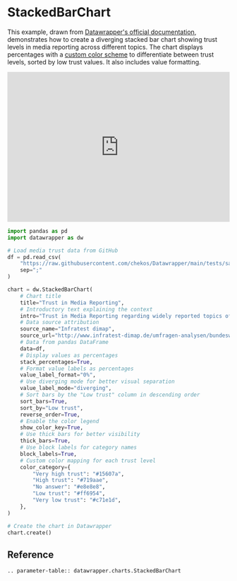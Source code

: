 # StackedBarChart

This example, drawn from [Datawrapper's official documentation](https://www.datawrapper.de/charts/stacked-bars), demonstrates how to create a diverging stacked bar chart showing trust levels in media reporting across different topics. The chart displays percentages with a [custom color scheme](https://colorbrewer2.org/#type=diverging&scheme=PRGn&n=5) to differentiate between trust levels, sorted by low trust values. It also includes value formatting.

<iframe title="Trust in Media Reporting" aria-label="Stacked Bars" id="datawrapper-chart-j4JDS" src="https://datawrapper.dwcdn.net/j4JDS/1/" scrolling="no" frameborder="0" style="width: 0; min-width: 100% !important; border: none;" height="339" data-external="1"></iframe><script type="text/javascript">window.addEventListener("message",function(a){if(void 0!==a.data["datawrapper-height"]){var e=document.querySelectorAll("iframe");for(var t in a.data["datawrapper-height"])for(var r,i=0;r=e[i];i++)if(r.contentWindow===a.source){var d=a.data["datawrapper-height"][t]+"px";r.style.height=d}}});</script>

```python
import pandas as pd
import datawrapper as dw

# Load media trust data from GitHub
df = pd.read_csv(
    "https://raw.githubusercontent.com/chekos/Datawrapper/main/tests/samples/stacked_bar/media-trust.csv",
    sep=";"
)

chart = dw.StackedBarChart(
    # Chart title
    title="Trust in Media Reporting",
    # Introductory text explaining the context
    intro="Trust in Media Reporting regarding widely reported topics of 2015",
    # Data source attribution
    source_name="Infratest dimap",
    source_url="http://www.infratest-dimap.de/umfragen-analysen/bundesweit/umfragen/aktuell/wenig-vertrauen-in-medienberichterstattung/",
    # Data from pandas DataFrame
    data=df,
    # Display values as percentages
    stack_percentages=True,
    # Format value labels as percentages
    value_label_format="0%",
    # Use diverging mode for better visual separation
    value_label_mode="diverging",
    # Sort bars by the "Low trust" column in descending order
    sort_bars=True,
    sort_by="Low trust",
    reverse_order=True,
    # Enable the color legend
    show_color_key=True,
    # Use thick bars for better visibility
    thick_bars=True,
    # Use block labels for category names
    block_labels=True,
    # Custom color mapping for each trust level
    color_category={
        "Very high trust": "#15607a",
        "High trust": "#719aae",
        "No answer": "#e8e8e8",
        "Low trust": "#ff6954",
        "Very low trust": "#c71e1d",
    },
)

# Create the chart in Datawrapper
chart.create()
```

## Reference

```{eval-rst}
.. parameter-table:: datawrapper.charts.StackedBarChart
